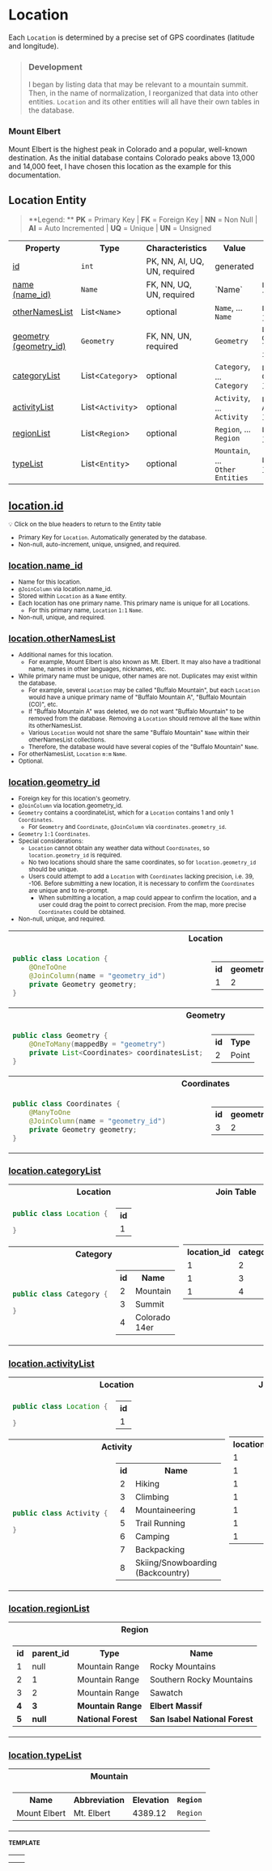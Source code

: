 # Location

Each `Location` is determined by a precise set of GPS coordinates (latitude and longitude).

> ### Development
> I began by listing data that may be relevant to a mountain summit.  Then, in the name of normalization, I reorganized that data into other entities.  `Location` and its other entities will all have their own tables in the database.

### Mount Elbert

Mount Elbert is the highest peak in Colorado and a popular, well-known destination.  As the initial database contains Colorado peaks above 13,000 and 14,000 feet, I have chosen this location as the example for this documentation.

## Location Entity

> **Legend:
> ** **PK** = Primary Key | **FK** = Foreign Key | **NN** = Non Null | **AI** = Auto Incremented | **UQ** = Unique | **UN** = Unsigned

<table>
    <tr>
        <th>Property</th>
        <th>Type</th>
        <th>Characteristics</th>
        <th>Value</th>
        <th>Mapping</th>
    </tr>
    <tr>
        <td><a href="#locationid">id</a></td>
        <td><code>int</code></td>
        <td>PK, NN, AI, UQ, UN, required</td>
        <td>generated</td>
        <td></td>
    </tr>
    <tr>
        <td><a href="#locationname_id">name<br>(name_id)</a></td>
        <td><code>Name</code></td>
        <td>FK, NN, UQ, UN, required</td>
        <td>`Name`</td>
        <td>
            <code>Location</code>
            <code>1:1</code>
            <code>Name</code>
            <br>
            <code>location.name_id</code>
            <code>int</code>
        </td>
    </tr>
    <tr>
        <td><a href="#locationlocationnames">otherNamesList</a></td>
        <td>List<<code>Name</code>></td>
        <td>optional</td>
        <td>
            <code>Name</code>, ...
            <br>
            <code>Name</code>
        </td>
        <td>
            <code>Location></code>
            <code>m:m></code>
            <code>Name></code>
            <br>
            <code>join table</code>
        </td>
    </tr>
    <tr>
        <td><a href="#locationgeometry_id">geometry<br>(geometry_id)</a></td>
        <td><code>Geometry</code></td>
        <td>FK, NN, UN, required</td>
        <td><code>Geometry</code></td>
        <td>
            <code>Location</code>
            <code>m:1</code>
            <code>Geometry</code>
            <br>
            <code>location.geometry_id</code>
            <code>int</code>
        </td>
    </tr>
    <tr>
        <td><a href="#locationcategorylist">categoryList</a></td>
        <td>List<<code>Category</code>></td>
        <td>optional</td>
        <td>
            <code>Category</code>, ...
            <br>
            <code>Category</code>
        </td>
        <td>
            <code>Location</code>
            <code>m:m</code>
            <code>Category</code>
            <br>
            <code>join table</code>
        </td>
    </tr>
    <tr>
        <td><a href="#locationactivitylist">activityList</a></td>
        <td>List<<code>Activity</code>></td>
        <td>optional</td>
        <td>
            <code>Activity</code>, ...
            <br>
            <code>Activity</code>
        </td>
        <td>
            <code>Location</code>
            <code>m:m</code>
            <code>Activity</code>
            <br>
            <code>join table</code>
        </td>
    </tr>
    <tr>
        <td><a href="#locationregionlist">regionList</a></td>
        <td>List<<code>Region</code>></td>
        <td>optional</td>
        <td>
            <code>Region</code>, ...
            <br>
            <code>Region</code>
        </td>
        <td>
            <code>Location</code>
            <code>m:m</code>
            <code>Region</code>
            <br>
            <code>join table</code>
        </td>
    </tr>
    <tr>
        <td><a href="#locationtypelist">typeList</a></td>
        <td>List<<code>Entity</code>></td>
        <td>optional</td>
        <td>
            <code>Mountain</code>, ...
            <br>
            <code>Other Entities</code>
        </td>
        <td>
            <code>Location</code>
            <code>m:m</code>
            <code>Others</code>
            <br>
            <code>join table</code>
        </td>
    </tr>
</table>

## <a href="#location-entity">location.id</a><small>
💡 Click on the blue headers to return to the Entity table
- Primary Key for `Location`. Automatically generated by the database.  
- Non-null, auto-increment, unique, unsigned, and required.

## <a href="#location-entity">location.name_id</a>
- Name for this location.
- `@JoinColumn` via location.name_id.
- Stored within `Location` as a `Name` entity.
- Each location has one primary name.  This primary name is unique for all Locations.
    - For this primary name, `Location` `1:1` `Name`.
- Non-null, unique, and required.

## <a href="#location-entity">location.otherNamesList</a>
- Additional names for this location.
    - For example, Mount Elbert is also known as Mt. Elbert. It may also have a traditional name, names in other languages, nicknames, etc.
- While primary name must be unique, other names are not.  Duplicates may exist within the database.
    - For example, several `Location` may be called "Buffalo Mountain", but each `Location` would have a unique primary name of "Buffalo Mountain A", "Buffalo Mountain (CO)", etc.  
    - If "Buffalo Mountain A" was deleted, we do not want "Buffalo Mountain" to be removed from the database.  Removing a `Location` should remove all the `Name` within its otherNamesList.  
    - Various `Location` would not share the same "Buffalo Mountain" `Name` within their otherNamesList collections.  
    - Therefore, the database would have several copies of the "Buffalo Mountain" `Name`.
- For otherNamesList, `Location` `m:m` `Name`.
- Optional.

## <a href="#location-entity">location.geometry_id</a>
- Foreign key for this location's geometry.
- `@JoinColumn` via location.geometry_id.
- `Geometry` contains a coordinateList, which for a `Location` contains 1 and only 1 `Coordinates`.
    - For `Geometry` and `Coordinate`, `@JoinColumn` via `coordinates.geometry_id`.
- `Geometry` `1:1` `Coordinates`.
- Special considerations:
    - `Location` cannot obtain any weather data without `Coordinates`, so `location.geometry_id` is required.
    - No two locations should share the same coordinates, so for `location.geometry_id` should be unique.
    - Users could attempt to add a `Location` with `Coordinates` lacking precision, i.e. 39, -106. Before submitting a new location, it is necessary to confirm the `Coordinates` are unique and to re-prompt.
        - When submitting a location, a map could appear to confirm the location, and a user could drag the point to correct precision.  From the map, more precise `Coordinates` could be obtained.
- Non-null, unique, and required.

<table>
<tr>
    <th colspan="2">Location</th>
</tr>
<tr>
<td>

```java
public class Location {
    @OneToOne
    @JoinColumn(name = "geometry_id")
    private Geometry geometry;
}
```

</td>
<td>
    <table>
        <tr>
            <th>id</th>
            <th>geometry_id</th>
        </tr>
        <tr>
            <td>1</td>
            <td>2</td>
        </tr>
    </table>
</td>
</tr>

<tr>
    <th colspan="2">Geometry</th>
</tr>
<tr>
<td>

```java
public class Geometry {
    @OneToMany(mappedBy = "geometry")
    private List<Coordinates> coordinatesList;
}
```

</td>
<td>
    <table>
        <tr>
            <th>id</th>
            <th>Type</th>
        </tr>
        <tr>
            <td>2</td>
            <td>Point</td>
        </tr>
    </table>
</td>
</tr>

<tr>
    <th colspan="2">Coordinates</th>
</tr>
<tr>
<td>

```java
public class Coordinates {
    @ManyToOne
    @JoinColumn(name = "geometry_id")
    private Geometry geometry;
}
```

</td>
<td>
    <table>
        <tr>
            <th>id</th>
            <th>geometry_id</th>
            <th>Latitude</th>
            <th>Longitude</th>
        </tr>
        <tr>   
            <td>3</td>
            <td>2</td>
            <td>39.118075</td>
            <td>-106.445417</td>
        </tr>
    </table>
</td>
</tr>
</table>


## <a href="#location-entity">location.categoryList</a>


<table>
    <tr>
        <th colspan="2">Location</th>
        <th>Join Table</th>
    </tr>
    <tr>
<td>

```java
public class Location {

}
```

</td>
        <td>
            <table>
                <tr>
                    <th>id</th>
                </tr>
                <tr>
                    <td>1</td>
                </tr>
            </table>
        </td>
        <td rowspan="3">
            <table>
                <tr>
                    <th>location_id</th>
                    <th>category_id</th>
                </tr>
                <tr>
                    <td>1</td>
                    <td>2</td>
                </tr>
                <tr>
                    <td>1</td>
                    <td>3</td>
                </tr>
                <tr>
                    <td>1</td>
                    <td>4</td>
                </tr>
            </table>
        </td>
    </tr>

<tr>
    <th colspan="2">Category</th>
</tr>
<tr>
<td>

```java
public class Category {

}
```

</td>
<td>
    <table>
        <tr>
            <th>id</th>
            <th>Name</th>
        </tr>
        <tr>
            <td>2</td>
            <td>Mountain</td>
        </tr>
        <tr>
            <td>3</td>
            <td>Summit</td>
        </tr>
        <tr>
            <td>4</td>
            <td>Colorado 14er</td>
        </tr>
    </table>
</td>
</tr>
</table>

## <a href="#location-entity">location.activityList</a>


<table>
    <tr>
        <th colspan="2">Location</th>
        <th>Join Table</th>
    </tr>
    <tr>
<td>

```java
public class Location {

}
```

</td>
        <td>
            <table>
                <tr>
                    <th>id</th>
                </tr>
                <tr>
                    <td>1</td>
                </tr>
            </table>
        </td>
        <td rowspan="3">
            <table>
                <tr>
                    <th>location_id</th>
                    <th>activity_id</th>
                </tr>
                <tr>
                    <td>1</td>
                    <td>2</td>
                </tr>
                <tr>
                    <td>1</td>
                    <td>3</td>
                </tr>
                <tr>
                    <td>1</td>
                    <td>4</td>
                </tr>
                <tr>
                    <td>1</td>
                    <td>5</td>
                </tr>
                <tr>
                    <td>1</td>
                    <td>6</td>
                </tr>
                <tr>
                    <td>1</td>
                    <td>7</td>
                </tr>
                <tr>
                    <td>1</td>
                    <td>8</td>
                </tr>
            </table>
        </td>
    </tr>

<tr>
    <th colspan="2">Activity</th>
</tr>
<tr>
<td>

```java
public class Activity {

}
```

</td>
<td>
    <table>
        <tr>
            <th>id</th>
            <th>Name</th>
        </tr>
        <tr>
            <td>2</td>
            <td>Hiking</td>
        </tr>
        <tr>
            <td>3</td>
            <td>Climbing</td>
        </tr>
        <tr>
            <td>4</td>
            <td>Mountaineering</td>
        </tr>
        <tr>
            <td>5</td>
            <td>Trail Running</td>
        </tr>
        <tr>
            <td>6</td>
            <td>Camping</td>
        </tr>
        <tr>
            <td>7</td>
            <td>Backpacking</td>
        </tr>
        <tr>
            <td>8</td>
            <td>Skiing/Snowboarding (Backcountry)</td>
        </tr>
    </table>
</td>
</tr>
</table>

## <a href="#location-entity">location.regionList</a>

<table>
    <tr><th>Region</th></tr>
    <tr>
        <td>
            <table>
                <tr>
                    <th>id</th>
                    <th>parent_id</th>
                    <th>Type</th>
                    <th>Name</th>
                </tr>
                <tr>
                    <td>1</td>
                    <td>null</td>
                    <td>Mountain Range</td>
                    <td>Rocky Mountains</td>
                </tr>
                <tr>
                    <td>2</td>
                    <td>1</td>
                    <td>Mountain Range</td>
                    <td>Southern Rocky Mountains</td>
                </tr>
                <tr>
                    <td>3</td>
                    <td>2</td>
                    <td>Mountain Range</td>
                    <td>Sawatch</td>
                </tr>
                <tr>
                    <td><b>4</b></td>
                    <td><b>3</b></td>
                    <td><b>Mountain Range</b></td>
                    <td><b>Elbert Massif</b></td>
                </tr>
                <tr>
                    <td><b>5</b></td>
                    <td><b>null</b></td>
                    <td><b>National Forest</b></td>
                    <td><b>San Isabel National Forest</b></td>
                </tr>
            </table>
        </td>
    </tr>
</table>

## <a href="#location-entity">location.typeList</a>

<table>
    <tr><th>Mountain</th></tr>
    <tr>
        <td>
            <table>
                <tr>
                    <th>Name</th>
                    <th>Abbreviation</th>
                    <th>Elevation</th>
                    <th><code>Region</code></th>
                </tr>
                <tr>
                    <td>Mount Elbert</td>
                    <td>Mt. Elbert</td>
                    <td>4389.12</td>
                    <td><code>Region</code></td>
                </tr>
            </table>
        </td>
    </tr>
</table>

#### TEMPLATE
<table>
    <tr>
        <th></th>
        <th></th>
    </tr>
    <tr>
        <td></td>
        <td></td>
    </tr>
</table>
